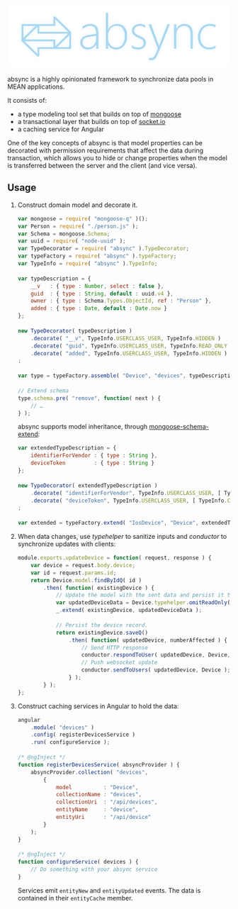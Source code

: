 ![](doc/logo.png)

absync is a highly opinionated framework to synchronize data pools in MEAN applications.

It consists of:
- a type modeling tool set that builds on top of [mongoose](http://mongoosejs.com/)
- a transactional layer that builds on top of [socket.io](http://socket.io/)
- a caching service for Angular

One of the key concepts of absync is that model properties can be decorated with permission requirements that affect the data during transaction, which allows you to hide or change properties when the model is transferred between the server and the client (and vice versa).

## Usage
1. Construct domain model and decorate it.

	```js
	var mongoose = require( "mongoose-q" )();
	var Person = require( "./person.js" );
	var Schema = mongoose.Schema;
	var uuid = require( "node-uuid" );
	var TypeDecorator = require( "absync" ).TypeDecorator;
	var typeFactory = require( "absync" ).typeFactory;
	var TypeInfo = require( "absync" ).TypeInfo;
	
	var typeDescription = {
		__v   : { type : Number, select : false },
		guid  : { type : String, default : uuid.v4 },
		owner : { type : Schema.Types.ObjectId, ref : "Person" },
		added : { type : Date, default : Date.now }
	};
	
	new TypeDecorator( typeDescription )
		.decorate( "__v", TypeInfo.USERCLASS_USER, TypeInfo.HIDDEN )
		.decorate( "guid", TypeInfo.USERCLASS_USER, TypeInfo.READ_ONLY )
		.decorate( "added", TypeInfo.USERCLASS_USER, TypeInfo.HIDDEN )
	;
	
	var type = typeFactory.assemble( "Device", "devices", typeDescription );
	
	// Extend schema
	type.schema.pre( "remove", function( next ) {
		// …
	} );
	```
	
	absync supports model inheritance, through [mongoose-schema-extend](https://github.com/briankircho/mongoose-schema-extend):
	
	```js
	var extendedTypeDescription = {
		identifierForVendor : { type : String },
		deviceToken         : { type : String }
	};
	
	new TypeDecorator( extendedTypeDescription )
		.decorate( "identifierForVendor", TypeInfo.USERCLASS_USER, [ TypeInfo.HIDDEN, TypeInfo.READ_ONLY ] )
		.decorate( "deviceToken", TypeInfo.USERCLASS_USER, [ TypeInfo.CONCEALED, TypeInfo.READ_ONLY ] )
	;
	
	var extended = typeFactory.extend( "IosDevice", "Device", extendedTypeDescription );
	```

2. When data changes, use *typehelper* to sanitize inputs and *conductor* to synchronize updates with clients:

	```js
	module.exports.updateDevice = function( request, response ) {
		var device = request.body.device;
		var id = request.params.id;
		return Device.model.findByIdQ( id )
			.then( function( existingDevice ) {
				// Update the model with the sent data and persist it to the database.
				var updatedDeviceData = Device.typehelper.omitReadOnly( device, Device.typeinfo.USERCLASS_USER );
				_.extend( existingDevice, updatedDeviceData );
	
				// Persist the device record.
				return existingDevice.saveQ()
					.then( function( updatedDevice, numberAffected ) {
						// Send HTTP response
						conductor.respondToUser( updatedDevice, Device, response );
						// Push websocket update
						conductor.sendToUsers( updatedDevice, Device );
					} );
			} );
	};
	```

3. Construct caching services in Angular to hold the data:

	```js
	angular
		.module( "devices" )
		.config( registerDevicesService )
		.run( configureService );

	/* @ngInject */
	function registerDevicesService( absyncProvider ) {
		absyncProvider.collection( "devices",
			{
				model          : "Device",
				collectionName : "devices",
				collectionUri  : "/api/devices",
				entityName     : "device",
				entityUri      : "/api/device"
			}
		);
	}

	/* @ngInject */
	function configureService( devices ) {
		// Do something with your absync service
	}
	```

	Services emit `entityNew` and `entityUpdated` events. The data is contained in their `entityCache` member.